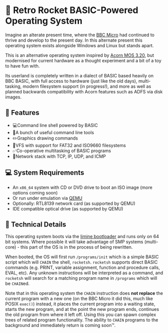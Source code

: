 # 🚀 Retro Rocket BASIC-Powered Operating System

Imagine an alterate present time, where the [BBC Micro](https://en.wikipedia.org/wiki/BBC_Micro) had continued to thrive and develop to the present day. In this alternate present this operating system exists alongside Windows and Linux but stands apart.

This is an alternative operating system inspired by [Acorn MOS 3.20](https://en.wikipedia.org/wiki/Acorn_MOS), but modernised for current hardware as a thought experiment and a bit of a toy to have fun with.

Its userland is completely written in a dialect of BASIC based heavily on BBC BASIC, with full access to hardware (just like the old days), multi-tasking, modern filesystem support (in progress!), and more as well as planned backwards compatibility with Acorn features such as ADFS via disk images.

## 🌟 Features

* 💻Command line shell powered by BASIC
* 🧰A bunch of useful command line tools
* ✏️Graphics drawing commands
* 💽VFS with support for FAT32 and ISO9660 filesystems
* ✅Co-operative multitasking of BASIC programs
* 📶Network stack with TCP, IP, UDP, and ICMP

## 💻 System Requirements

* An `x86_64` system with CD or DVD drive to boot an ISO image (more options coming soon)
* Or run under emulation via [QEMU](https://www.qemu.org/)
* Optionally: RTL8139 network card (as supported by QEMU)
* IDE compatible optical drive (as supported by QEMU)

## 🔨 Technical Details

This operating system boots via the [limine bootloader](https://github.com/limine-bootloader/limine) and runs only on 64 bit systems. Where possible it will take advantage of SMP systems (multi-core) - this part of the OS is in the process of being rewritten.

When booted, the OS will first run `/programs/init` which is a simple BASIC script which will `CHAIN` the shell, `rocketsh`. `rocketsh` supports direct BASIC commands (e.g. PRINT, variable assignment, function and procedure calls, EVAL, etc). Any unknown instructions will be interpreted as a command, and `rocketsh` will search for a matching program name in `/programs`
which will be `CHAIN`ed.

Note that in this operating system the `CHAIN` instruction does **not replace** the current program with a new one (on the BBC Micro it did this, much like POSIX `exec()`) instead, it places the current program into a waiting state, starts the new program, and at the point the new program ends, continues the old program from where it left off. Using this you can spawn complex trees of related program functionality. The ability to `CHAIN` programs to the background and immediately return is coming soon™.
